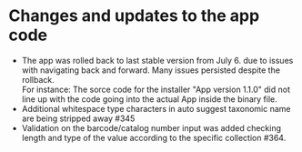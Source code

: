 # Changes and updates to the app code
- The app was rolled back to last stable version from July 6. due to issues with navigating back and forward. Many issues persisted despite the rollback.  
  For instance: The sorce code for the installer "App version 1.1.0" did not line up with the code going into the actual App inside the binary file.   
- Additional whitespace type characters in auto suggest taxonomic name are being stripped away #345
- Validation on the barcode/catalog number input was added checking length and type of the value according to the specific collection #364.
